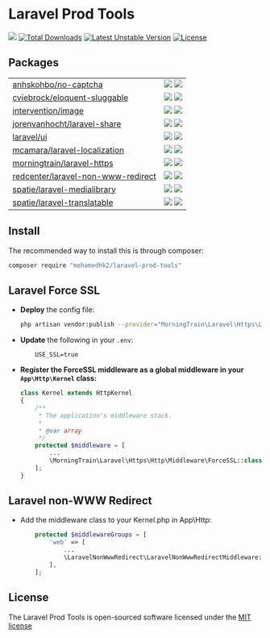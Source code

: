 # Laravel Prod Tools

[![](http://poser.pugx.org/mohamedhk2/laravel-prod-tools/v)](https://packagist.org/packages/mohamedhk2/laravel-prod-tools)
[![Total Downloads](http://poser.pugx.org/mohamedhk2/laravel-prod-tools/downloads)](https://packagist.org/packages/mohamedhk2/laravel-prod-tools)
[![Latest Unstable Version](http://poser.pugx.org/mohamedhk2/laravel-prod-tools/v/unstable)](https://packagist.org/packages/mohamedhk2/laravel-prod-tools)
[![License](http://poser.pugx.org/mohamedhk2/laravel-prod-tools/license)](https://packagist.org/packages/mohamedhk2/laravel-prod-tools)

## Packages

|                                                                                                         |                                                                                                                                         |
|---------------------------------------------------------------------------------------------------------|-----------------------------------------------------------------------------------------------------------------------------------------|
| [anhskohbo/no-captcha](https://packagist.org/packages/anhskohbo/no-captcha)                             | ![](http://poser.pugx.org/anhskohbo/no-captcha/v) ![](http://poser.pugx.org/anhskohbo/no-captcha/downloads)                             |
| [cviebrock/eloquent-sluggable](https://packagist.org/packages/cviebrock/eloquent-sluggable)             | ![](http://poser.pugx.org/cviebrock/eloquent-sluggable/v) ![](http://poser.pugx.org/cviebrock/eloquent-sluggable/downloads)             |
| [intervention/image](https://packagist.org/packages/intervention/image)                                 | ![](http://poser.pugx.org/intervention/image/v) ![](http://poser.pugx.org/intervention/image/downloads)                                 |
| [jorenvanhocht/laravel-share](https://packagist.org/packages/jorenvanhocht/laravel-share)               | ![](http://poser.pugx.org/jorenvanhocht/laravel-share/v) ![](http://poser.pugx.org/jorenvanhocht/laravel-share/downloads)               |
| [laravel/ui](https://packagist.org/packages/laravel/ui)                                                 | ![](http://poser.pugx.org/laravel/ui/v) ![](http://poser.pugx.org/laravel/ui/downloads)                                                 |
| [mcamara/laravel-localization](https://packagist.org/packages/mcamara/laravel-localization)             | ![](http://poser.pugx.org/mcamara/laravel-localization/v) ![](http://poser.pugx.org/mcamara/laravel-localization/downloads)             |
| [morningtrain/laravel-https](https://packagist.org/packages/morningtrain/laravel-https)                 | ![](http://poser.pugx.org/morningtrain/laravel-https/v) ![](http://poser.pugx.org/morningtrain/laravel-https/downloads)                 |
| [redcenter/laravel-non-www-redirect](https://packagist.org/packages/redcenter/laravel-non-www-redirect) | ![](http://poser.pugx.org/redcenter/laravel-non-www-redirect/v) ![](http://poser.pugx.org/redcenter/laravel-non-www-redirect/downloads) |
| [spatie/laravel-medialibrary](https://packagist.org/packages/spatie/laravel-medialibrary)               | ![](http://poser.pugx.org/spatie/laravel-medialibrary/v) ![](http://poser.pugx.org/spatie/laravel-medialibrary/downloads)               |
| [spatie/laravel-translatable](https://packagist.org/packages/spatie/laravel-translatable)               | ![](http://poser.pugx.org/spatie/laravel-translatable/v) ![](http://poser.pugx.org/spatie/laravel-translatable/downloads)               |

## Install

The recommended way to install this is through composer:

```bash
composer require "mohamedhk2/laravel-prod-tools"
```

## Laravel Force SSL

- **Deploy** the config file:

  ``` bash
  php artisan vendor:publish --provider="MorningTrain\Laravel\Https\LaravelHttpsServiceProvider"
  ``` 

- **Update** the following in your `.env`:

  ```dotenv
      USE_SSL=true
  ```

- **Register the ForceSSL middleware as a global middleware in your `App\Http\Kernel` class:**

  ``` php
  class Kernel extends HttpKernel
  {
      /**
       * The application's middleware stack.
       *
       * @var array
       */
      protected $middleware = [
          ...
          \MorningTrain\Laravel\Https\Http\Middleware\ForceSSL::class,
      ];
  }
  ```

## Laravel non-WWW Redirect

- Add the middleware class to your Kernel.php in App\Http:

  ``` php
      protected $middlewareGroups = [
          'web' => [
              ...
              \LaravelNonWwwRedirect\LaravelNonWwwRedirectMiddleware::class,
          ],
      ];
  ```

## License

The Laravel Prod Tools is open-sourced software licensed under the [MIT license](http://opensource.org/licenses/MIT)
